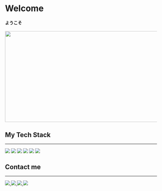 
<h1 dir="auto"><a id="user-content-octocat-welcome" class="anchor" aria-hidden="true" <svg class="octicon octicon-link" viewBox="0 0 16 16" version="1.1" width="16" height="16" aria-hidden="true"></svg></a>Welcome</h1><h4>ようこそ</h4>

<div align="center">
  <img src="https://github.com/Palad1nchik/Palad1nchik/assets/91027841/5314f542-8197-46e1-bdf0-2701e9378cb1" width="600" height="300"/>
</div>



<h2 dir="auto"><a id="user-content-octocat-welcome" class="anchor" aria-hidden="true" <svg class="octicon octicon-link" viewBox="0 0 10 10" version="1.1" width="10" height="10" aria-hidden="true"></svg></a>My Tech Stack</h2>


<hr>

<img src="https://img.shields.io/badge/C++-black?style=for-the-badge&logo=cplusplus&logoColor=purple"> <img src="https://img.shields.io/badge/Python-black?style=for-the-badge&logo=python&logoColor=blue"> <img src="https://img.shields.io/badge/js-black?style=for-the-badge&logo=javascript&logoColor=yellow"> <img src="https://img.shields.io/badge/html-black?style=for-the-badge&logo=html5&logoColor=orange"> <img src="https://img.shields.io/badge/css-black?style=for-the-badge&logo=css3&logoColor=blue"> <img src="https://img.shields.io/badge/C-black?style=for-the-badge&logo=c&logoColor=white">


 <h2 dir="auto"><a id="user-content-octocat-welcome" class="anchor" aria-hidden="true" <svg class="octicon octicon-link" viewBox="0 0 10 10" version="1.1" width="10" height="10" aria-hidden="true"></svg></a>Contact me</h2>
  <hr>
  <a href="https://t.me/Palad1nchik" rel="nofollow">
    <img src="https://img.shields.io/badge/telegram-black?style=for-the-badge&logo=telegram&logoColor=blue">
      <a href="https://www.instagram.com/palad1nchik/" rel="nofollow">
    <img src="https://img.shields.io/badge/instagram-black?style=for-the-badge&logo=instagram&logoColor=pink">
          <a href="mailto:arsenhgh@gmail.com" rel="nofollow">
    <img src="https://img.shields.io/badge/gmail-black?style=for-the-badge&logo=gmail&logoColor=red">
              <a href="mailto:ars01xx@mail.ru" rel="nofollow">
    <img src="https://img.shields.io/badge/mail-black?style=for-the-badge&logo=maildotru&logoColor=ADD8E6">
  
